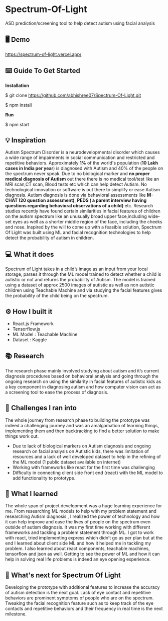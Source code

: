 # Spectrum-Of-Light 
ASD prediction/screening tool to help detect autism using facial analysis

## 🖥️ Demo

https://spectrum-of-light.vercel.app/

## ⌨️ Guide To Get Started

**Installation**  

$ git clone https://github.com/abhishree07/Spectrum-Of-Light.git
  
$ npm install
  
**Run**
    
$ npm start 

## 💡 Inspiration

Autism Spectrum Disorder is a neurodevelopmental disorder which causes a wide range of impairments in social communication and restricted and repetitive behaviors. Approximately **1%** of the world's population (**10 Lakh cases in India per year**) is diagnosed with Autism and 40% of the people on the spectrum never speak. Due to no biological marker and **no proper medical diagnosis of Autism** out there there is no medical tool/test like an MRI scan,CT scan, Blood tests etc which can help detect Autism. No technological innovation or software is out there to simplify or ease Autism diagnosis. 
Autism diagnosis is done via behavioral assessments like **M-CHAT (20 question assessment)**, **PEDS ( a parent interview having questions regarding behavioral observations of a child)** etc. Research studies recently have found certain similarities in facial features of children on the autism spectrum like an unusually broad upper face,including wide-set eyes as well as a shorter middle region of the face, including the cheeks and nose. Inspired by the will to come up with a feasible solution, Spectrum Of Light was built using ML and facial recognition technologies to help detect the probability of autism in children.

## 💻 What it does

Spectrum of Light takes in a child’s image as an input from your local storage, parses it through the ML model trained to detect whether a child is autistic or not and returns the probability of Autism. The model is trained using a dataset of approx 2500 images of autistic as well as non autistic children using Teachable Machine and via studying the facial features gives the probability of the child being on the spectrum.

## ⚙️ How I built it

* React.js Framework
* Tensorflow.js
* ML Model : Teachable Machine
* Dataset : Kaggle

## 📚 Research

The research phase mainly involved studying about autism and it’s current diagnosis procedures based on behavioral analysis and going through the ongoing research on using the similarity in facial features of autistic kids as a key component in diagnosing autism and how computer vision can act as a screening tool to ease the process of diagnosis. 

## 🧠 Challenges I ran into

The whole journey from research phase to building the prototype was indeed a challenging journey and was an amalgamation of learning things, implementing them and then backtracking to find a better solution to make things work out. 
* Due to lack of biological markers on Autism diagnosis and ongoing research on facial analysis on Autistic kids, there was limitation of resources and a lack of well developed dataset to help in the refining of the ML model (1 public dataset available on internet)
* Working with frameworks like react for the first time was challenging
* Difficulty in connecting client side front end (react) with the ML model to add functionality to prototype. 

## 📖 What I learned

The whole span of project development was a huge learning experience for me. From researching ML models to help with my problem statement and researching Autism diagnosis , I realized the power of technology and how it can help improve and ease the lives of people on the spectrum even outside of autism diagnosis. It was my first time working with different frameworks and tackling a problem statement through ML. I got to work with react, tried implementing express which didn’t go as per plan but at the end I learned about client side ML and how it helped me in tackling my problem. I also learned about react components, teachable machines, tensorflow and json as well. Getting to see the power of ML and how it can help in solving real life problems is indeed an eye opening experience.

## 🚀 What's next for Spectrum Of Light

Developing the prototype with additional features to increase the accuracy of autism detection is the next goal. Lack of eye contact and repetitive behaviors are prominent symptoms of people who are on the spectrum. Tweaking the facial recognition feature such as to keep track of the eye contacts and repetitive behaviors and their frequency in real time is the next milestone. 
